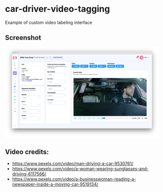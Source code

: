 # car-driver-video-tagging
Example of custom video labeling interface

## Screenshot

<img src="media/s1.png"/>


## Video credits: 
- https://www.pexels.com/video/man-driving-a-car-9530761/ 
- https://www.pexels.com/video/a-woman-wearing-sunglasses-and-driving-6117566/
- https://www.pexels.com/video/a-businesswoman-reading-a-newspaper-inside-a-moving-car-9519134/
